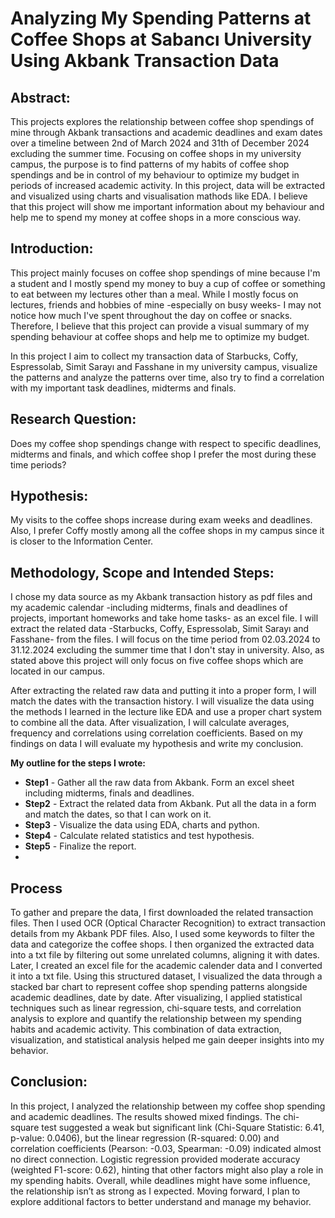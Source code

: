 # Analyzing My Spending Patterns at Coffee Shops at Sabancı University Using Akbank Transaction Data
## Abstract:
  This projects explores the relationship between coffee shop spendings of mine through Akbank transactions and academic deadlines and exam dates over a timeline between 2nd of March 2024 and 31th of December 2024 excluding the summer time. Focusing on coffee shops in my university campus, the purpose is to find patterns of my habits of coffee shop spendings and be in control of my behaviour to optimize my budget in periods of increased academic activity. In this project, data will be extracted and visualized using charts and visualisation mathods like EDA. I believe that this project will show me important information about my behaviour and help me to spend my money at coffee shops in a more conscious way. 
  
## Introduction:
  This project mainly focuses on coffee shop spendings of mine because I'm a student and I mostly spend my money to buy a cup of coffee or something to eat between my lectures other than a meal. While I mostly focus on lectures, friends and hobbies of mine -especially on busy weeks- I may not notice how much I've spent throughout the day on coffee or snacks. Therefore, I believe that this project can provide a visual summary of my spending behaviour at coffee shops and help me to optimize my budget. 
  
  In this project I aim to collect my transaction data of Starbucks, Coffy, Espressolab, Simit Sarayı and Fasshane in my university campus, visualize the patterns and analyze the patterns over time, also try to find a correlation with my important task deadlines, midterms and finals.

## Research Question:
  Does my coffee shop spendings change with respect to specific deadlines, midterms and finals, and which coffee shop I prefer the most during these time periods?

## Hypothesis:
  My visits to the coffee shops increase during exam weeks and deadlines. Also, I prefer Coffy mostly among all the coffee shops in my campus since it is closer to the Information Center. 

## Methodology, Scope and Intended Steps:
  I chose my data source as my Akbank transaction history as pdf files and my academic calendar -including midterms, finals and deadlines of projects, important homeworks and take home tasks- as an excel file. I will extract the related data -Starbucks, Coffy, Espressolab, Simit Sarayı and Fasshane- from the files. I will focus on the time period from 02.03.2024 to 31.12.2024 excluding the summer time that I don't stay in university. Also, as stated above this project will only focus on five coffee shops which are located in our campus. 
  
  After extracting the related raw data and putting it into a proper form, I will match the dates with the transaction history. I will visualize the data using the methods I learned in the lecture like EDA and use a proper chart system to combine all the data. After visualization, I will calculate averages, frequency and correlations using correlation coefficients. Based on my findings on data I will evaluate my hypothesis and write my conclusion. 
  
  **My outline for the steps I wrote:**
  - **Step1** - Gather all the raw data from Akbank. Form an excel sheet including midterms, finals and deadlines. 
  - **Step2** - Extract the related data from Akbank. Put all the data in a form and match the dates, so that I can work on it. 
  - **Step3** - Visualize the data using EDA, charts and python. 
  - **Step4** - Calculate related statistics and test hypothesis. 
  - **Step5** - Finalize the report. 
  - 
## Process
  To gather and prepare the data, I first downloaded the related transaction files. Then I used OCR (Optical Character Recognition) to extract transaction details from my Akbank PDF files. Also, I used some keywords to filter the data and categorize the coffee shops. I then organized the extracted data into a txt file by filtering out some unrelated columns, aligning it with dates. Later, I created an excel file for the academic calender data and I converted it into a txt file. Using this structured dataset, I visualized the data through a stacked bar chart to represent coffee shop spending patterns alongside academic deadlines, date by date. After visualizing, I applied statistical techniques such as linear regression, chi-square tests, and correlation analysis to explore and quantify the relationship between my spending habits and academic activity. This combination of data extraction, visualization, and statistical analysis helped me gain deeper insights into my behavior.

## Conclusion:
  In this project, I analyzed the relationship between my coffee shop spending and academic deadlines. The results showed mixed findings. The chi-square test suggested a weak but significant link (Chi-Square Statistic: 6.41, p-value: 0.0406), but the linear regression (R-squared: 0.00) and correlation coefficients (Pearson: -0.03, Spearman: -0.09) indicated almost no direct connection. Logistic regression provided moderate accuracy (weighted F1-score: 0.62), hinting that other factors might also play a role in my spending habits. Overall, while deadlines might have some influence, the relationship isn’t as strong as I expected. Moving forward, I plan to explore additional factors to better understand and manage my behavior.
  
  
  
